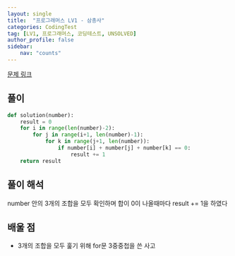 ```yaml
---
layout: single
title:  "프로그래머스 LV1 - 삼총사"
categories: CodingTest
tag: [LV1, 프로그래머스, 코딩테스트, UNSOLVED]
author_profile: false
sidebar: 
    nav: "counts"
---
```


[문제 링크](https://school.programmers.co.kr/learn/courses/30/lessons/131705)

## 풀이
```python
def solution(number):
    result = 0
    for i in range(len(number)-2):
        for j in range(i+1, len(number)-1):
            for k in range(j+1, len(number)):
                if number[i] + number[j] + number[k] == 0:
                    result += 1
    return result
```
## 풀이 해석
number 안의 3개의 조합을 모두 확인하며 합이 0이 나올때마다
result += 1을 하였다

## 배울 점
- 3개의 조합을 모두 훑기 위해 for문 3중중첩을 쓴 사고